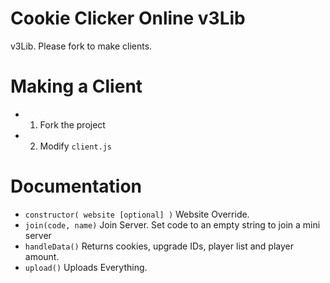 # Cookie Clicker Online v3Lib
v3Lib. Please fork to make clients.

# Making a Client
- 1. Fork the project
- 2. Modify ```client.js```

# Documentation

- ```constructor( website [optional] )``` Website Override.
- ```join(code, name)``` Join Server. Set code to an empty string to join a mini server
- ```handleData()```  Returns cookies, upgrade IDs, player list and player amount.
- ```upload()``` Uploads Everything.
